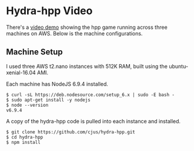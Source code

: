 # Hydra-hpp Video

There's a [video demo](https://youtu.be/p-UV4d2cUKU) showing the hpp game running across three machines on AWS.
Below is the machine configurations.

## Machine Setup

I used three AWS t2.nano instances with 512K RAM, built using the ubuntu-xenial-16.04 AMI.

Each machine has NodeJS 6.9.4 installed.

```shell
$ curl -sL https://deb.nodesource.com/setup_6.x | sudo -E bash -
$ sudo apt-get install -y nodejs
$ node --version
v6.9.4
```

A copy of the hydra-hpp code is pulled into each instance and installed.

```shell
$ git clone https://github.com/cjus/hydra-hpp.git
$ cd hydra-hpp
$ npm install
```
